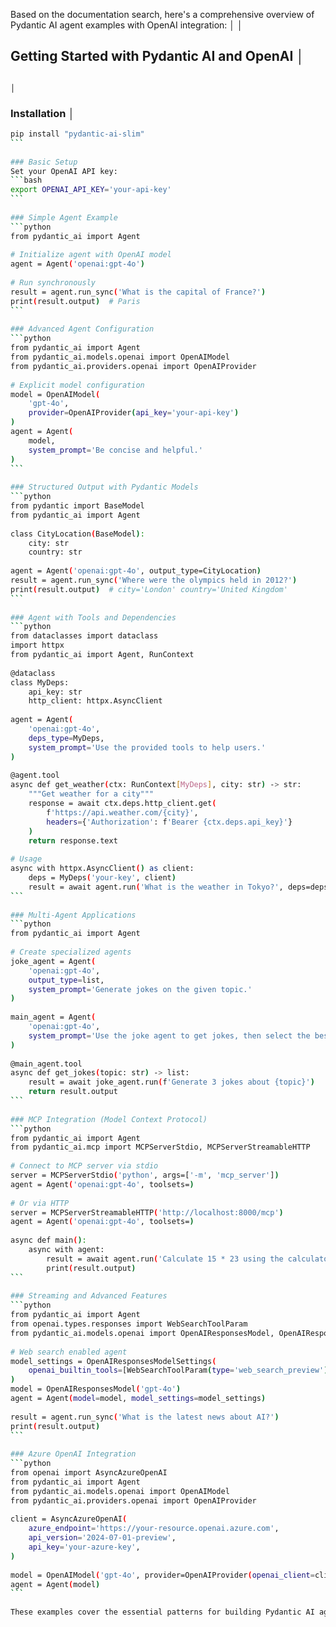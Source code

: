 Based on the documentation search, here's a comprehensive overview of Pydantic AI agent examples with OpenAI integration:                                                                                                                │
                                                                                                                                                                                                                                         │
## Getting Started with Pydantic AI and OpenAI                                                                                                                                                                                           │
                                                                                                                                                                                                                                         │
### Installation                                                                                                                                                                                                                         │
```bash                                                                                                                                                                                                                                  │
pip install "pydantic-ai-slim"                                                                                                                                                                                                           │
```                                                                                                                                                                                                                                      │
                                                                                                                                                                                                                                         │
### Basic Setup                                                                                                                                                                                                                          │
Set your OpenAI API key:                                                                                                                                                                                                                 │
```bash                                                                                                                                                                                                                                  │
export OPENAI_API_KEY='your-api-key'                                                                                                                                                                                                     │
```                                                                                                                                                                                                                                      │
                                                                                                                                                                                                                                         │
### Simple Agent Example                                                                                                                                                                                                                 │
```python                                                                                                                                                                                                                                │
from pydantic_ai import Agent                                                                                                                                                                                                            │
                                                                                                                                                                                                                                         │
# Initialize agent with OpenAI model                                                                                                                                                                                                     │
agent = Agent('openai:gpt-4o')                                                                                                                                                                                                           │
                                                                                                                                                                                                                                         │
# Run synchronously                                                                                                                                                                                                                      │
result = agent.run_sync('What is the capital of France?')                                                                                                                                                                                │
print(result.output)  # Paris                                                                                                                                                                                                            │
```                                                                                                                                                                                                                                      │
                                                                                                                                                                                                                                         │
### Advanced Agent Configuration                                                                                                                                                                                                         │
```python                                                                                                                                                                                                                                │
from pydantic_ai import Agent                                                                                                                                                                                                            │
from pydantic_ai.models.openai import OpenAIModel                                                                                                                                                                                        │
from pydantic_ai.providers.openai import OpenAIProvider                                                                                                                                                                                  │
                                                                                                                                                                                                                                         │
# Explicit model configuration                                                                                                                                                                                                           │
model = OpenAIModel(                                                                                                                                                                                                                     │
    'gpt-4o',                                                                                                                                                                                                                            │
    provider=OpenAIProvider(api_key='your-api-key')                                                                                                                                                                                      │
)                                                                                                                                                                                                                                        │
agent = Agent(                                                                                                                                                                                                                           │
    model,                                                                                                                                                                                                                               │
    system_prompt='Be concise and helpful.'                                                                                                                                                                                              │
)                                                                                                                                                                                                                                        │
```                                                                                                                                                                                                                                      │
                                                                                                                                                                                                                                         │
### Structured Output with Pydantic Models                                                                                                                                                                                               │
```python                                                                                                                                                                                                                                │
from pydantic import BaseModel                                                                                                                                                                                                           │
from pydantic_ai import Agent                                                                                                                                                                                                            │
                                                                                                                                                                                                                                         │
class CityLocation(BaseModel):                                                                                                                                                                                                           │
    city: str                                                                                                                                                                                                                            │
    country: str                                                                                                                                                                                                                         │
                                                                                                                                                                                                                                         │
agent = Agent('openai:gpt-4o', output_type=CityLocation)                                                                                                                                                                                 │
result = agent.run_sync('Where were the olympics held in 2012?')                                                                                                                                                                         │
print(result.output)  # city='London' country='United Kingdom'                                                                                                                                                                           │
```                                                                                                                                                                                                                                      │
                                                                                                                                                                                                                                         │
### Agent with Tools and Dependencies                                                                                                                                                                                                    │
```python                                                                                                                                                                                                                                │
from dataclasses import dataclass                                                                                                                                                                                                        │
import httpx                                                                                                                                                                                                                             │
from pydantic_ai import Agent, RunContext                                                                                                                                                                                                │
                                                                                                                                                                                                                                         │
@dataclass                                                                                                                                                                                                                               │
class MyDeps:                                                                                                                                                                                                                            │
    api_key: str                                                                                                                                                                                                                         │
    http_client: httpx.AsyncClient                                                                                                                                                                                                       │
                                                                                                                                                                                                                                         │
agent = Agent(                                                                                                                                                                                                                           │
    'openai:gpt-4o',                                                                                                                                                                                                                     │
    deps_type=MyDeps,                                                                                                                                                                                                                    │
    system_prompt='Use the provided tools to help users.'                                                                                                                                                                                │
)                                                                                                                                                                                                                                        │
                                                                                                                                                                                                                                         │
@agent.tool                                                                                                                                                                                                                              │
async def get_weather(ctx: RunContext[MyDeps], city: str) -> str:                                                                                                                                                                        │
    """Get weather for a city"""                                                                                                                                                                                                         │
    response = await ctx.deps.http_client.get(                                                                                                                                                                                           │
        f'https://api.weather.com/{city}',                                                                                                                                                                                               │
        headers={'Authorization': f'Bearer {ctx.deps.api_key}'}                                                                                                                                                                          │
    )                                                                                                                                                                                                                                    │
    return response.text                                                                                                                                                                                                                 │
                                                                                                                                                                                                                                         │
# Usage                                                                                                                                                                                                                                  │
async with httpx.AsyncClient() as client:                                                                                                                                                                                                │
    deps = MyDeps('your-key', client)                                                                                                                                                                                                    │
    result = await agent.run('What is the weather in Tokyo?', deps=deps)                                                                                                                                                                 │
```                                                                                                                                                                                                                                      │
                                                                                                                                                                                                                                         │
### Multi-Agent Applications                                                                                                                                                                                                             │
```python                                                                                                                                                                                                                                │
from pydantic_ai import Agent                                                                                                                                                                                                            │
                                                                                                                                                                                                                                         │
# Create specialized agents                                                                                                                                                                                                              │
joke_agent = Agent(                                                                                                                                                                                                                      │
    'openai:gpt-4o',                                                                                                                                                                                                                     │
    output_type=list,                                                                                                                                                                                                                    │
    system_prompt='Generate jokes on the given topic.'                                                                                                                                                                                   │
)                                                                                                                                                                                                                                        │
                                                                                                                                                                                                                                         │
main_agent = Agent(                                                                                                                                                                                                                      │
    'openai:gpt-4o',                                                                                                                                                                                                                     │
    system_prompt='Use the joke agent to get jokes, then select the best one.'                                                                                                                                                           │
)                                                                                                                                                                                                                                        │
                                                                                                                                                                                                                                         │
@main_agent.tool                                                                                                                                                                                                                         │
async def get_jokes(topic: str) -> list:                                                                                                                                                                                                 │
    result = await joke_agent.run(f'Generate 3 jokes about {topic}')                                                                                                                                                                     │
    return result.output                                                                                                                                                                                                                 │
```                                                                                                                                                                                                                                      │
                                                                                                                                                                                                                                         │
### MCP Integration (Model Context Protocol)                                                                                                                                                                                             │
```python                                                                                                                                                                                                                                │
from pydantic_ai import Agent                                                                                                                                                                                                            │
from pydantic_ai.mcp import MCPServerStdio, MCPServerStreamableHTTP                                                                                                                                                                      │
                                                                                                                                                                                                                                         │
# Connect to MCP server via stdio                                                                                                                                                                                                        │
server = MCPServerStdio('python', args=['-m', 'mcp_server'])                                                                                                                                                                             │
agent = Agent('openai:gpt-4o', toolsets=)                                                                                                                                                                                                │
                                                                                                                                                                                                                                         │
# Or via HTTP                                                                                                                                                                                                                            │
server = MCPServerStreamableHTTP('http://localhost:8000/mcp')                                                                                                                                                                            │
agent = Agent('openai:gpt-4o', toolsets=)                                                                                                                                                                                                │
                                                                                                                                                                                                                                         │
async def main():                                                                                                                                                                                                                        │
    async with agent:                                                                                                                                                                                                                    │
        result = await agent.run('Calculate 15 * 23 using the calculator tool')                                                                                                                                                          │
        print(result.output)                                                                                                                                                                                                             │
```                                                                                                                                                                                                                                      │
                                                                                                                                                                                                                                         │
### Streaming and Advanced Features                                                                                                                                                                                                      │
```python                                                                                                                                                                                                                                │
from pydantic_ai import Agent                                                                                                                                                                                                            │
from openai.types.responses import WebSearchToolParam                                                                                                                                                                                    │
from pydantic_ai.models.openai import OpenAIResponsesModel, OpenAIResponsesModelSettings                                                                                                                                                 │
                                                                                                                                                                                                                                         │
# Web search enabled agent                                                                                                                                                                                                               │
model_settings = OpenAIResponsesModelSettings(                                                                                                                                                                                           │
    openai_builtin_tools=[WebSearchToolParam(type='web_search_preview')],                                                                                                                                                                │
)                                                                                                                                                                                                                                        │
model = OpenAIResponsesModel('gpt-4o')                                                                                                                                                                                                   │
agent = Agent(model=model, model_settings=model_settings)                                                                                                                                                                                │
                                                                                                                                                                                                                                         │
result = agent.run_sync('What is the latest news about AI?')                                                                                                                                                                             │
print(result.output)                                                                                                                                                                                                                     │
```                                                                                                                                                                                                                                      │
                                                                                                                                                                                                                                         │
### Azure OpenAI Integration                                                                                                                                                                                                             │
```python                                                                                                                                                                                                                                │
from openai import AsyncAzureOpenAI                                                                                                                                                                                                      │
from pydantic_ai import Agent                                                                                                                                                                                                            │
from pydantic_ai.models.openai import OpenAIModel                                                                                                                                                                                        │
from pydantic_ai.providers.openai import OpenAIProvider                                                                                                                                                                                  │
                                                                                                                                                                                                                                         │
client = AsyncAzureOpenAI(                                                                                                                                                                                                               │
    azure_endpoint='https://your-resource.openai.azure.com',                                                                                                                                                                             │
    api_version='2024-07-01-preview',                                                                                                                                                                                                    │
    api_key='your-azure-key',                                                                                                                                                                                                            │
)                                                                                                                                                                                                                                        │
                                                                                                                                                                                                                                         │
model = OpenAIModel('gpt-4o', provider=OpenAIProvider(openai_client=client))                                                                                                                                                             │
agent = Agent(model)                                                                                                                                                                                                                     │
```                                                                                                                                                                                                                                      │
                                                                                                                                                                                                                                         │
These examples cover the essential patterns for building Pydantic AI agents with OpenAI integration, from basic usage to advanced features like structured outputs, tool usage, multi-agent systems, and MCP integration.  
